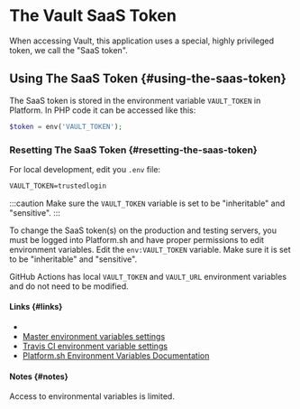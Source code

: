 # The Vault SaaS Token

When accessing Vault, this application uses a special, highly privileged token, we call the "SaaS token".

## Using The SaaS Token {#using-the-saas-token}

The SaaS token is stored in the environment variable `VAULT_TOKEN` in Platform. In PHP code it can be accessed like this:

```php
$token = env('VAULT_TOKEN');
```

### Resetting The SaaS Token {#resetting-the-saas-token}

For local development, edit you `.env` file:

```txt
VAULT_TOKEN=trustedlogin
```

:::caution
Make sure the `VAULT_TOKEN` variable is set to be "inheritable" and "sensitive".
:::

To change the SaaS token(s) on the production and testing servers, you must be logged into Platform.sh and have proper permissions to edit environment variables. Edit the `env:VAULT_TOKEN` variable. Make sure it is set to be "inheritable" and "sensitive".

GitHub Actions has local `VAULT_TOKEN` and `VAULT_URL` environment variables and do not need to be modified.

#### Links {#links}
* 
* [Master environment variables settings](https://console.platform.sh/trustedlogin/xfssqruuoi5as/master/settings/variables)
* [Travis CI environment variable settings](https://travis-ci.com/trustedlogin/trustedlogin-ecommerce/settings)
* [Platform.sh Environment Variables Documentation](https://docs.platform.sh/development/variables.html#environment-variables)

#### Notes {#notes}

Access to environmental variables is limited.

